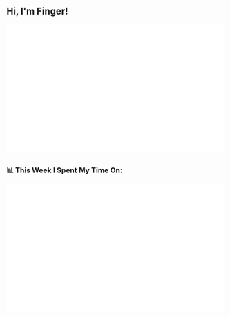 <h2> Hi, I'm Finger!</h2>

<img align="right" src="https://raw.githubusercontent.com/spianmo/github-stats/master/generated/overview.svg#gh-light-mode-only">

<!-- <img align="right" height="160em" src="https://github-readme-stats-eight-theta.vercel.app/api/top-langs/?username=spianmo&layout=compact&langs_count=8&theme=algolia"/>	 -->
	
```go
package main

type Me struct {
	Name   string
	Job    string
	Code   string
	Skills string
}

func main() {
	me := &Me{
		Name:   "Finger",
		Job:    "Client-side Engineer",
		Code:   "Java, Kotlin, C#, Rust and C++ and Others",
		Skills: "Android, Security, Cross-platform client, NLP, CV, ASR ^o^",
	}
	_ = me
}
```


<h3>📊 This Week I Spent My Time On:</h3>
<img align='right' src="https://raw.githubusercontent.com/spianmo/github-stats/master/generated/languages.svg#gh-light-mode-only">

<!--START_SECTION:waka-->

```txt
Dart                           7 hrs 57 mins   ████████▓░░░░░░░░░░░░░░░░   34.76 %
Kotlin                         7 hrs 20 mins   ████████░░░░░░░░░░░░░░░░░   32.06 %
Text                           1 hr 10 mins    █▒░░░░░░░░░░░░░░░░░░░░░░░   05.14 %
C++                            1 hr 2 mins     █░░░░░░░░░░░░░░░░░░░░░░░░   04.52 %
YAML                           59 mins         █░░░░░░░░░░░░░░░░░░░░░░░░   04.33 %
```

<!--END_SECTION:waka-->
